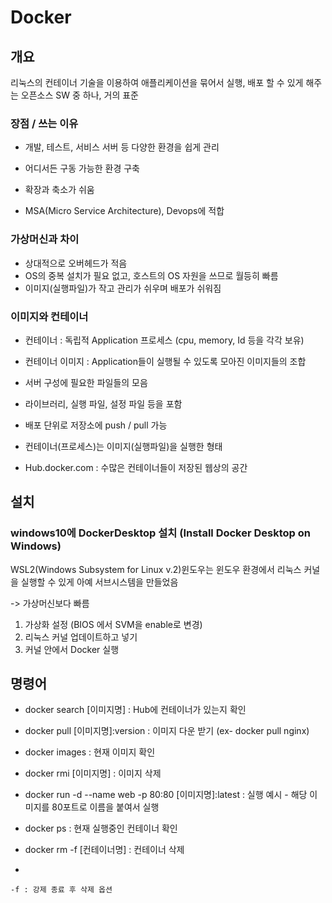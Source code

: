 # Docker

## 개요

리눅스의 컨테이너 기술을 이용하여 애플리케이션을 묶어서 실행, 배포 할 수 있게 해주는 오픈소스 SW 중 하나, 거의 표준

### 장점 / 쓰는 이유

- 개발, 테스트, 서비스 서버 등 다양한 환경을 쉽게 관리

- 어디서든 구동 가능한 환경 구축

- 확장과 축소가 쉬움

- MSA(Micro Service Architecture), Devops에 적합

### 가상머신과 차이

- 상대적으로 오버헤드가 적음
- OS의 중복 설치가 필요 없고, 호스트의 OS 자원을 쓰므로 월등히 빠름
- 이미지(실행파일)가 작고 관리가 쉬우며 배포가 쉬워짐

### 이미지와 컨테이너

- 컨테이너 : 독립적 Application 프로세스 (cpu, memory, Id 등을 각각 보유)
- 컨테이너 이미지 : Application들이 실행될 수 있도록 모아진 이미지들의 조합

- 서버 구성에 필요한 파일들의 모음
- 라이브러리, 실행 파일, 설정 파일 등을 포함
- 배포 단위로 저장소에 push / pull 가능
- 컨테이너(프로세스)는 이미지(실행파일)을 실행한 형태
- Hub.docker.com : 수많은 컨테이너들이 저장된 웹상의 공간



## 설치

### windows10에 DockerDesktop 설치 (Install Docker Desktop on Windows)

WSL2(Windows Subsystem for Linux v.2)윈도우는 윈도우 환경에서 리눅스 커널을 실행할 수 있게 아예 서브시스템을 만들었음

-> 가상머신보다 빠름

1. 가상화 설정 (BIOS 에서 SVM을 enable로 변경)
2. 리눅스 커널 업데이트하고 넣기
3. 커널 안에서 Docker 실행



## 명령어

- docker search [이미지명] : Hub에 컨테이너가 있는지 확인
- docker pull [이미지명]:version : 이미지 다운 받기 (ex- docker pull nginx)

- docker images : 현재 이미지 확인
- docker rmi [이미지명] : 이미지 삭제



- docker run -d --name web -p 80:80 [이미지명]:latest : 실행 예시 - 해당 이미지를 80포트로 이름을 붙여서 실행

- docker ps : 현재 실행중인 컨테이너 확인

- docker rm -f [컨테이너명] : 컨테이너 삭제

- 



```
-f : 강제 종료 후 삭제 옵션
```

